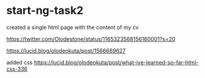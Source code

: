 # start-ng-task2
created a single html page with the content of my cv

https://twitter.com/Olodestone/status/1165323568156160001?s=20

https://lucid.blog/olodeokuta/post/1566669627

added css
https://lucid.blog/olodeokuta/post/what-ive-learned-so-far-html-css-336
